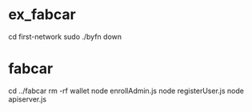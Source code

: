 # ex_fabcar
cd first-network
sudo ./byfn down

# fabcar
cd ../fabcar
rm -rf wallet
node enrollAdmin.js
node registerUser.js
node apiserver.js
